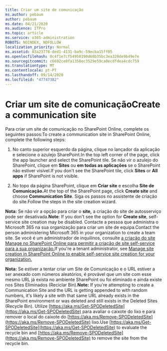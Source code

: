 ```yaml
---
title: Criar um site de comunicação
ms.author: pebaum
author: pebaum
ms.date: 04/21/2020
ms.audience: ITPro
ms.topic: article
ms.service: o365-administration
ROBOTS: NOINDEX, NOFOLLOW
localization_priority: Normal
ms.assetid: 03a23778-ded1-4131-ba9c-59ecba15ff05
ms.openlocfilehash: 0c4f1e7cf54950190d60b35bc3ea320de9b49e7e
ms.sourcegitcommit: c6692ce0fa1358ec3529e59ca0ecdfdea4cdc759
ms.translationtype: MT
ms.contentlocale: pt-PT
ms.lasthandoff: 09/14/2020
ms.locfileid: "47747382"
---
```

# <a name="create-a-communication-site"></a><span data-ttu-id="dc028-102">Criar um site de comunicação</span><span class="sxs-lookup"><span data-stu-id="dc028-102">Create a communication site</span></span>

<span data-ttu-id="dc028-103">Para criar um site de comunicação no SharePoint Online, complete os seguintes passos:</span><span class="sxs-lookup"><span data-stu-id="dc028-103">To create a communication site in SharePoint Online, complete the following steps:</span></span> 
  
1. <span data-ttu-id="dc028-104">No canto superior esquerdo da página, clique no lançador da aplicação e selecione o azulejo SharePoint.</span><span class="sxs-lookup"><span data-stu-id="dc028-104">In the top left corner of the page, click the app launcher and select the SharePoint tile.</span></span> <span data-ttu-id="dc028-105">Se não vir o azulejo do SharePoint, clique em **Sites** ou **em todas as aplicações** se o SharePoint não estiver visível.</span><span class="sxs-lookup"><span data-stu-id="dc028-105">If you don't see the SharePoint tile, click **Sites** or **All apps** if SharePoint is not visible.</span></span> 
    
2. <span data-ttu-id="dc028-106">No topo da página SharePoint, clique em **Criar site** e escolha **Site de Comunicação.**</span><span class="sxs-lookup"><span data-stu-id="dc028-106">At the top of the SharePoint page, click **Create site** and choose **Communication Site**.</span></span> <span data-ttu-id="dc028-107">Siga os passos no assistente de criação do site.</span><span class="sxs-lookup"><span data-stu-id="dc028-107">Follow the steps in the site creation wizard.</span></span> 
    
 <span data-ttu-id="dc028-108">**Nota:** Se não vir a opção para criar o **site,** a criação do site de autosserviço pode ser desativada.</span><span class="sxs-lookup"><span data-stu-id="dc028-108">**Note**: If you don't see the option for **Create site**, self-service site creation may be disabled.</span></span> <span data-ttu-id="dc028-109">Contacte a pessoa que administra o Microsoft 365 na sua organização para criar um site de equipa.</span><span class="sxs-lookup"><span data-stu-id="dc028-109">Contact the person administering Microsoft 365 in your organization to create a team site.</span></span> <span data-ttu-id="dc028-110">Se você é um administrador de inquilinos, consulte [a criação do site Manage no SharePoint Online para permitir a criação de site self-service para a sua organização.](https://go.microsoft.com/fwlink/?linkid=2018780)</span><span class="sxs-lookup"><span data-stu-id="dc028-110">If you're a tenant administrator, see [Manage site creation in SharePoint Online to enable self-service site creation for your organization.](https://go.microsoft.com/fwlink/?linkid=2018780)</span></span>
  
 <span data-ttu-id="dc028-111">**Nota:** Se estiver a tentar criar um Site de Comunicação e o URL estiver a ser anexado com números aleatórios, é provável que um site com esse mesmo URL já exista no ambiente SharePoint ou foi eliminado e ainda existe nos Sites Eliminados (Reciclar Bin).</span><span class="sxs-lookup"><span data-stu-id="dc028-111">**Note:** If you're attempting to create a Communication Site and the URL is getting appended to with random numbers, it's likely a site with that same URL already exists in the SharePoint environment or was deleted and still exists in the Deleted Sites (Recycle Bin).</span></span> <span data-ttu-id="dc028-112">Utilize [https://aka.ms/Get-SPODeletedSite](https://aka.ms/Get-SPODeletedSite) para avaliar o caixote do lixo e para remover o local do caixote do [https://aka.ms/Remove-SPODeletedSite](https://aka.ms/Remove-SPODeletedSite) lixo.</span><span class="sxs-lookup"><span data-stu-id="dc028-112">Use [https://aka.ms/Get-SPODeletedSite](https://aka.ms/Get-SPODeletedSite) to evaluate the recycle bin and [https://aka.ms/Remove-SPODeletedSite](https://aka.ms/Remove-SPODeletedSite) to remove the site from the recycle bin.</span></span> 
  

